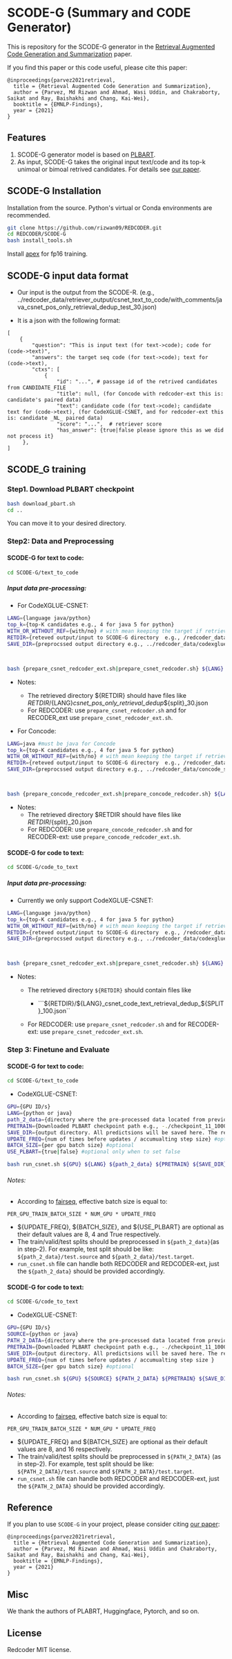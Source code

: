 # SCODE-G (Summary and CODE Generator)

This is repository for the SCODE-G generator in the [Retrieval Augmented Code Generation and Summarization](https://arxiv.org/abs/2108.11601) paper.

If you find this paper or this code useful, please cite this paper:
```
@inproceedings{parvez2021retrieval,
  title = {Retrieval Augmented Code Generation and Summarization},
  author = {Parvez, Md Rizwan and Ahmad, Wasi Uddin, and Chakraborty, Saikat and Ray, Baishakhi and Chang, Kai-Wei},
  booktitle = {EMNLP-Findings},
  year = {2021}
}
```



## Features
1. SCODE-G generator model is based on [PLBART](https://arxiv.org/abs/2103.06333).
2. As input, SCODE-G takes the original input text/code and its top-k unimoal or bimoal retrived candidates. For details see [our paper](https://arxiv.org/abs/2108.11601).


## SCODE-G Installation

Installation from the source. Python's virtual or Conda environments are recommended.

```bash
git clone https://github.com/rizwan09/REDCODER.git
cd REDCODER/SCODE-G
bash install_tools.sh
```
Install [apex](https://github.com/nvidia/apex#quick-start) for fp16 training.


## SCODE-G input data format
- Our input is the output from the SCODE-R. (e.g., ../redcoder_data/retriever_output/csnet_text_to_code/with_comments/java_csnet_pos_only_retrieval_dedup_test_30.json)

- It is a json with the following format:


```
[
    {
        "question": "This is input text (for text->code); code for (code->text)",
        "answers": the target seq code (for text->code); text for (code->text),
        "ctxs": [
            {
                "id": "...", # passage id of the retrived candidates from CANDIDATE_FILE
                "title": null, (for Concode with redcoder-ext this is: candidate's paired data)
                "text": candidate code (for text->code); candidate text for (code->text), (for CodeXGLUE-CSNET, and for redcoder-ext this is: candidate _NL_ paired data)
                "score": "...",  # retriever score
                "has_answer": {true|false please ignore this as we did not process it}
     },
]
```



## SCODE_G training

### Step1. Download PLBART checkpoint

```bash
bash download_pbart.sh
cd ..
```
You can move it to your desired directory.


### Step2: Data and Preprocessing

####  SCODE-G for text to code:
```bash
cd SCODE-G/text_to_code
```
##### Input data pre-processing:
- For CodeXGLUE-CSNET:
```bash
LANG={language java/python}
top_k={top-K candidates e.g., 4 for java 5 for python}
WITH_OR_WITHOUT_REF={with/no} # with mean keeping the target if retrieved as a candidate no means filtering target from retrieval
RETDIR={reteved output/input to SCODE-G directory  e.g., /redcoder_data/retriever_output/codexglue_csnet_text_to_code/}
SAVE_DIR={preprocssed output directory e.g., ../redcoder_data/codexglue_csnet_text_to_code_scode-g-preprocessed-input/}



bash {prepare_csnet_redcoder_ext.sh|prepare_csnet_redcoder.sh} ${LANG} ${top_k} ${WITH_OR_WITHOUT_REF} ${RETDIR} ${SAVE_DIR}
```
- Notes:
    - The retrieved directory ${RETDIR} should have files like  ${RETDIR}/${LANG}_csnet_pos_only_retrieval_dedup_${split}_30.json
    - For REDCODER: use ```prepare_csnet_redcoder.sh``` and for RECODER_ext  use ```prepare_csnet_redcoder_ext.sh```.

- For Concode:
```bash
LANG=java #must be java for Concode
top_k={top-K candidates e.g., 4 for java 5 for python}
WITH_OR_WITHOUT_REF={with/no} # with mean keeping the target if retrieved as a candidate no means filtering target from retrieval
RETDIR={reteved output/input to SCODE-G directory  e.g., /redcoder_data/retriever_output/cooncode/}
SAVE_DIR={preprocssed output directory e.g., ../redcoder_data/concode_scode-g-preprocessed-input/}



bash {prepare_concode_redcoder_ext.sh|prepare_concode_redcoder.sh} ${LANG} ${top_k} ${WITH_OR_WITHOUT_REF} ${RETDIR} ${SAVE_DIR}

```
- Notes:
    - The retrieved directory $RETDIR should have files like  $RETDIR/${split}_20.json
    - For REDCODER: use ```prepare_concode_redcoder.sh``` and for RECODER-ext:  use ```prepare_concode_redcoder_ext.sh```.



#### SCODE-G for code to text:

```bash
cd SCODE-G/code_to_text
```
##### Input data pre-processing:
- Currently we only support CodeXGLUE-CSNET:
```bash
LANG={language java/python}
top_k={top-K candidates e.g., 4 for java 5 for python}
WITH_OR_WITHOUT_REF={with/no} # with mean keeping the target if retrieved as a candidate no means filtering target from retrieval
RETDIR={reteved output/input to SCODE-G directory  e.g., /redcoder_data/retriever_output/codexglue_csnet_code_to_text/}
SAVE_DIR={preprocssed output directory e.g., ../redcoder_data/codexglue_csnet_code_to_text_scode-g-preprocessed-input/}



bash {prepare_csnet_redcoder_ext.sh|prepare_csnet_redcoder.sh} ${LANG} ${top_k} ${WITH_OR_WITHOUT_REF} ${RETDIR} ${SAVE_DIR}
```
- Notes:
    - The retrieved directory ```${RETDIR}``` 
    should contain files like  
        - ```\${RETDIR}/${LANG}_csnet_code_text_retrieval_dedup_${SPLIT}_100.json``
    
    - For REDCODER: use ```prepare_csnet_redcoder.sh``` and for RECODER-ext:  use ```prepare_csnet_redcoder_ext.sh```.



### Step 3: Finetune and Evaluate




#### SCODE-G for text to code:

```bash
cd SCODE-G/text_to_code
```


- CodeXGLUE-CSNET:

```bash
GPU={GPU ID/s}
LANG={python or java}
path_2_data={directory where the pre-processed data located from previous step (i.e., step-2) . E.g., ../redcoder_data/codexglue_csnet_text_to_code_scode-g-preprocessed-input/}
PRETRAIN={Downloaded PLBART checkpoint path e.g., -./checkpoint_11_100000.pt}
SAVE_DIR={output directory. All predictsions will be saved here. The result.txt inside this dir will save the evaluation metrics. E.g., ../redcoder_data/codexglue_csnet_text_to_code_scode-g-output/}
UPDATE_FREQ={num of times before updates / accumualting step size} #optional
BATCH_SIZE={per gpu batch size} #optional
USE_PLBART={true|false} #optional only when to set false

bash run_csnet.sh ${GPU} ${LANG} ${path_2_data} ${PRETRAIN} ${SAVE_DIR}

```
###### Notes:
- According to [fairseq](https://github.com/pytorch/fairseq), effective batch size is equal
to:
```
PER_GPU_TRAIN_BATCH_SIZE * NUM_GPU * UPDATE_FREQ
```
- ${UPDATE_FREQ}, ${BATCH_SIZE}, and ${USE_PLBART} are optional as their default values are 8, 4 and True respectively.
- The train/valid/test splits should be preprocessed in ```${path_2_data}```(as in step-2). For example, test split should be like: ```${path_2_data}/test.source``` and ```${path_2_data}/test.target```.
- ```run_csnet.sh``` file can handle both REDCODER and REDCODER-ext, just the ```${path_2_data}``` should be provided accordingly.








#### SCODE-G for code to text:

```bash
cd SCODE-G/code_to_text
```


- CodeXGLUE-CSNET:

```bash
GPU={GPU ID/s}
SOURCE={python or java}
PATH_2_DATA={directory where the pre-processed data located from previous step (i.e., step-2) . E.g., ../redcoder_data/codexglue_csnet_text_to_code_scode-g-preprocessed-input/}
PRETRAIN={Downloaded PLBART checkpoint path e.g., -./checkpoint_11_100000.pt}
SAVE_DIR={output directory. All predictsions will be saved here. The result.txt inside this dir will save the evaluation metrics. E.g., ../redcoder_data/codexglue_csnet_text_to_code_scode-g-output/}
UPDATE_FREQ={num of times before updates / accumualting step size }
BATCH_SIZE={per gpu batch size} #optional

bash run_csnet.sh ${GPU} ${SOURCE} ${PATH_2_DATA} ${PRETRAIN} ${SAVE_DIR}

```
###### Notes:
- According to [fairseq](https://github.com/pytorch/fairseq), effective batch size is equal
to:
```
PER_GPU_TRAIN_BATCH_SIZE * NUM_GPU * UPDATE_FREQ
```
- ${UPDATE_FREQ} and ${BATCH_SIZE}  are optional as their default values are 8, and 16  respectively.
- The train/valid/test splits should be preprocessed in ```${PATH_2_DATA}``` (as in step-2). For example, test split should be like: ```${PATH_2_DATA}/test.source``` and ```${PATH_2_DATA}/test.target```.
- ```run_csnet.sh``` file can handle both REDCODER and REDCODER-ext, just the ```${PATH_2_DATA}``` should be provided accordingly.




## Reference

If you plan to use `SCODE-G` in your project, please consider citing [our paper](https://arxiv.org/abs/2108.11601):
```
@inproceedings{parvez2021retrieval,
  title = {Retrieval Augmented Code Generation and Summarization},
  author = {Parvez, Md Rizwan and Ahmad, Wasi Uddin and Chakraborty, Saikat and Ray, Baishakhi and Chang, Kai-Wei},
  booktitle = {EMNLP-Findings},
  year = {2021}
}
```
## Misc
We thank the authors of PLABRT, Huggingface, Pytorch, and so on.

## License
Redcoder MIT license. 
